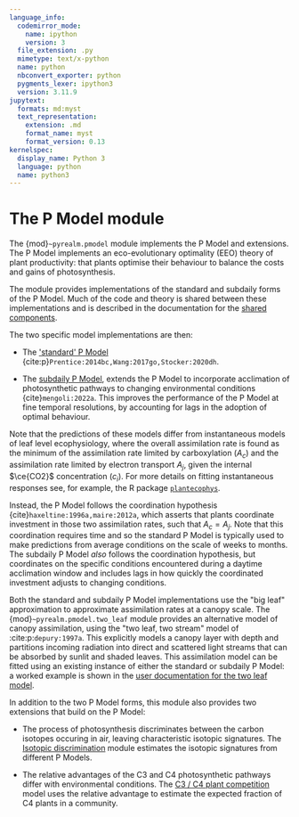 ```yaml
---
language_info:
  codemirror_mode:
    name: ipython
    version: 3
  file_extension: .py
  mimetype: text/x-python
  name: python
  nbconvert_exporter: python
  pygments_lexer: ipython3
  version: 3.11.9
jupytext:
  formats: md:myst
  text_representation:
    extension: .md
    format_name: myst
    format_version: 0.13
kernelspec:
  display_name: Python 3
  language: python
  name: python3
---
```


# The P Model module

The {mod}`~pyrealm.pmodel` module implements the P Model and extensions. The P Model
implements an eco-evolutionary optimality (EEO) theory  of plant productivity: that
plants optimise their behaviour to balance the costs and gains of photosynthesis.

The module provides implementations of the standard and subdaily forms of the P Model.
Much of the code and theory is shared between these implementations and is described in
the documentation for the [shared components](./shared_components/overview.md).

The two specific model implementations are then:

* The ['standard' P Model](pmodel_details/pmodel_overview)
  {cite:p}`Prentice:2014bc,Wang:2017go,Stocker:2020dh`.

* The [subdaily P Model](subdaily_details/subdaily_overview), extends the P Model to
  incorporate acclimation of photosynthetic pathways to changing environmental
  conditions {cite}`mengoli:2022a`. This improves the performance of the P Model at fine
  temporal resolutions, by accounting for lags in the adoption of optimal behaviour.

Note that the predictions of these models differ from instantaneous models of leaf level
ecophysiology, where the overall assimilation rate is found as the minimum of the
assimilation rate limited by carboxylation ($A_c$) and the assimilation rate limited by
electron transport $A_j$, given the internal $\ce{CO2}$ concentration ($c_i$). For more
details on fitting instantaneous responses see, for example, the R package
[`plantecophys`](https://remkoduursma.github.io/plantecophys/articles/Introduction_to_fitaci.html).

Instead, the P Model follows the coordination hypothesis
{cite}`haxeltine:1996a,maire:2012a`, which asserts that plants coordinate investment in
those two assimilation rates, such that $A_c = A_j$. Note that this coordination
requires time and so the standard P Model is typically used to make predictions from
average conditions on the scale of weeks to months. The subdaily P Model _also_ follows
the coordination hypothesis, but coordinates on the specific conditions encountered
during a daytime acclimation window and includes lags in how quickly the coordinated
investment adjusts to changing conditions.

Both the standard and subdaily P Model implementations use the "big leaf" approximation
to approximate assimilation rates at a canopy scale. The {mod}`~pyrealm.pmodel.two_leaf`
module provides an alternative model of canopy assimilation, using the "two leaf, two
stream" model of :cite:p:`depury:1997a`. This explicitly models a canopy layer with
depth and partitions incoming radiation into direct and scattered light streams that can
be absorbed by sunlit and shaded leaves. This assimilation model can be fitted using an
existing instance of either the standard or subdaily P Model: a worked example is shown
in the [user documentation for the two leaf
model](./shared_components/two_leaf_model.md).

In addition to the two P Model forms, this module also provides two extensions that
build on the P Model:

* The process of photosynthesis discriminates between the carbon isotopes occuring in
  air, leaving characteristic isotopic signatures. The [Isotopic
  discrimination](isotopic_discrimination) module estimates the isotopic signatures from
  different P Models.

* The relative advantages of the C3 and C4 photosynthetic pathways differ with
  environmental conditions. The [C3 / C4 plant competition](c3c4model) model uses the
  relative advantage to estimate the expected fraction of C4 plants in a community.
